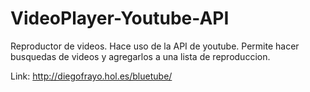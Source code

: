VideoPlayer-Youtube-API
=======================

Reproductor de videos. Hace uso de la API de youtube. Permite hacer busquedas de videos y agregarlos a una lista de reproduccion.

Link: http://diegofrayo.hol.es/bluetube/
